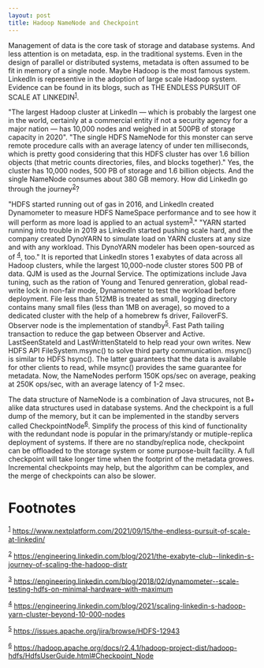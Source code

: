 ```yaml
---
layout: post
title: Hadoop NameNode and Checkpoint
---
```


Management of data is the core task of storage and database systems. And less
attention is on metadata, esp. in the traditional systems. Even in the design
of parallel or distributed systems, metadata is often assumed to be fit in
memory of a single node. Maybe  Hadoop is the most famous system. LinkedIn is
representive in the adoption of large scale Hadoop system. Evidence can be
found in its blogs, such as THE ENDLESS PURSUIT OF SCALE AT LINKEDIN<sup><a id="fnr.1" class="footref" href="#fn.1">1</a></sup>.

"The largest Hadoop cluster at LinkedIn — which is probably the largest one in
the world, certainly at a commercial entity if not a security agency for a major
nation — has 10,000 nodes and weighed in at 500PB of storage capacity in 2020".
"The single HDFS NameNode for this monster can serve remote procedure calls with
an average latency of under ten milliseconds, which is pretty good considering
that this HDFS cluster has over 1.6 billion objects (that metric counts
directories, files, and blocks together)." Yes, the cluster has 10,000 nodes,
500 PB of storage and 1.6 billion objects. And the single NameNode consumes
about 380 GB memory. How did LinkedIn go through the journey<sup><a id="fnr.2" class="footref" href="#fn.2">2</a></sup>?

"HDFS started running out of gas in 2016, and LinkedIn created Dynamometer to
measure HDFS NameSpace performance and to see how it will perform as more load
is applied to an actual system<sup><a id="fnr.3" class="footref" href="#fn.3">3</a></sup>." "YARN started running into 
trouble in 2019 as LinkedIn started pushing scale hard, and the company created 
DynoYARN to simulate load on YARN clusters at any size and with any workload. 
This DynoYARN modeler has been open-sourced as of <sup><a id="fnr.4" class="footref" href="#fn.4">4</a></sup>, too." It is
reported that LinkedIn stores 1 exabytes of data across all Hadoop clusters,
while the largest 10,000-node cluster stores 500 PB of data. QJM is used as
the Journal Service. The optimizations include Java tuning, such as the ration
of Young and Tenured genreration, global read-write lock in non-fair mode,
Dynamometer to test the workload before deployment. File less than 512MB is
treated as small, logging directory contains many small files (less than 1MB
on average), so moved to a dedicated cluster with the help of a homebrew fs
driver, FailoverFS. Observer node is the implementation of standby<sup><a id="fnr.5" class="footref" href="#fn.5">5</a></sup>.
Fast Path tailing transaction to reduce the gap between Observer and Active.
LastSeenStateId and LastWrittenStateId to help read your own writes. New HDFS
API FileSystem.msync() to solve third party communication. msync() is similar
to HDFS hsync(). The latter guarantees that the data is available for other
clients to read, while msync() provides the same guarantee for metadata. Now,
the NameNodes perform 150K ops/sec on average, peaking at 250K ops/sec, with
an average latency of 1-2 msec.

The data structure of NameNode is a combination of Java strucures, not B+
alike data structures used in database systems. And the checkpoint is a
full dump of the memory, but it can be implemented in the standby servers
called CheckpointNode<sup><a id="fnr.6" class="footref" href="#fn.6">6</a></sup>. Simplify the process of this kind of
functionality with the redundant node is popular in the primary/standy or
mutiple-replica deployment of systems. If there are no standby/replica node,
checkpoint can be offloaded to the storage system or some purpose-built
facility. A full checkpoint will take longer time when the footprint of the
metadata growes. Incremental checkpoints may help, but the algorithm can be
complex, and the merge of checkpoints can also be slower.


# Footnotes

<sup><a id="fn.1" href="#fnr.1">1</a></sup> <https://www.nextplatform.com/2021/09/15/the-endless-pursuit-of-scale-at-linkedin/>

<sup><a id="fn.2" href="#fnr.2">2</a></sup> <https://engineering.linkedin.com/blog/2021/the-exabyte-club--linkedin-s-journey-of-scaling-the-hadoop-distr>

<sup><a id="fn.3" href="#fnr.3">3</a></sup> <https://engineering.linkedin.com/blog/2018/02/dynamometer--scale-testing-hdfs-on-minimal-hardware-with-maximum>

<sup><a id="fn.4" href="#fnr.4">4</a></sup> <https://engineering.linkedin.com/blog/2021/scaling-linkedin-s-hadoop-yarn-cluster-beyond-10-000-nodes>

<sup><a id="fn.5" href="#fnr.5">5</a></sup> <https://issues.apache.org/jira/browse/HDFS-12943>

<sup><a id="fn.6" href="#fnr.6">6</a></sup> <https://hadoop.apache.org/docs/r2.4.1/hadoop-project-dist/hadoop-hdfs/HdfsUserGuide.html#Checkpoint_Node>
